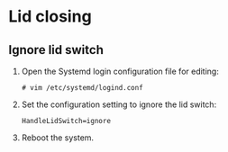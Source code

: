 # Lid closing

## Ignore lid switch

1. Open the Systemd login configuration file for editing:

	```
	# vim /etc/systemd/logind.conf
	```

2. Set the configuration setting to ignore the lid switch:

	```
	HandleLidSwitch=ignore
	```

3. Reboot the system.
